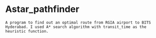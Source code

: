 # Astar_pathfinder
    A program to find out an optimal route from RGIA airport to BITS Hyderabad. I used A* search algorithm with transit_time as the heuristic function.
